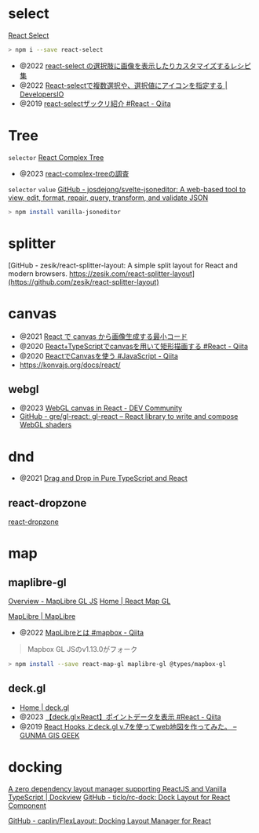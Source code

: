 # select
[React Select](https://react-select.com/home)
```sh
> npm i --save react-select
```

- @2022 [react-select の選択肢に画像を表示したりカスタマイズするレシピ集](https://zenn.dev/waddy/articles/react-select-customize)
- @2022 [React-selectで複数選択や、選択値にアイコンを指定する | DevelopersIO](https://dev.classmethod.jp/articles/react-select/)
- @2019 [react-selectザックリ紹介 #React - Qiita](https://qiita.com/Hitomi_Nagano/items/c00df24dc24e0329167d)

# Tree
`selector` [React Complex Tree](https://rct.lukasbach.com/)
- @2023 [react-complex-treeの調査](https://zenn.dev/smallstall/scraps/3ec951efdd2e97)

`selector` `value` [GitHub - josdejong/svelte-jsoneditor: A web-based tool to view, edit, format, repair, query, transform, and validate JSON](https://github.com/josdejong/svelte-jsoneditor)
```sh
> npm install vanilla-jsoneditor
```

# splitter
[GitHub - zesik/react-splitter-layout: A simple split layout for React and modern browsers. https://zesik.com/react-splitter-layout](https://github.com/zesik/react-splitter-layout)

# canvas
- @2021 [React で canvas から画像生成する最小コード](https://zenn.dev/anozon/articles/react-canvas-to-img)
- @2020 [React+TypeScriptでcanvasを用いて矩形描画する #React - Qiita](https://qiita.com/h-kagata/items/8639e7c330c3e84db2f9)
- @2020 [ReactでCanvasを使う #JavaScript - Qiita](https://qiita.com/shikigamix/items/fe862b6f86146aa8dfc0)
- https://konvajs.org/docs/react/

## webgl
- @2023 [WebGL canvas in React - DEV Community](https://dev.to/jacklehamster/webgl-canvas-in-react-45m5)
- [GitHub - gre/gl-react: gl-react – React library to write and compose WebGL shaders](https://github.com/gre/gl-react)

# dnd
- @2021 [Drag and Drop in Pure TypeScript and React](https://kennethlange.com/drag-and-drop-in-pure-typescript-and-react/)
## react-dropzone
[react-dropzone](https://react-dropzone.js.org/)

# map

## maplibre-gl
[Overview - MapLibre GL JS](https://maplibre.org/maplibre-gl-js/docs/examples/)
[Home | React Map GL](https://visgl.github.io/react-map-gl/)

[MapLibre | MapLibre](https://maplibre.org/)
- @2022 [MapLibreとは #mapbox - Qiita](https://qiita.com/Shogo_Hirasawa/items/2c219a13304580eb70b4)
> Mapbox GL JSのv1.13.0がフォーク

```sh
> npm install --save react-map-gl maplibre-gl @types/mapbox-gl
```

## deck.gl
- [Home | deck.gl](https://deck.gl/)
- @2023 [【deck.gl×React】ポイントデータを表示 #React - Qiita](https://qiita.com/asahina820/items/c6988a341aecc5775109)
- @2019 [React Hooks とdeck.gl v.7を使ってweb地図を作ってみた。 – GUNMA GIS GEEK](https://gunmagisgeek.com/blog/react/6399)

# docking
[A zero dependency layout manager supporting ReactJS and Vanilla TypeScript | Dockview](https://dockview.dev/)
[GitHub - ticlo/rc-dock: Dock Layout for React Component](https://github.com/ticlo/rc-dock)



[GitHub - caplin/FlexLayout: Docking Layout Manager for React](https://github.com/caplin/FlexLayout)
